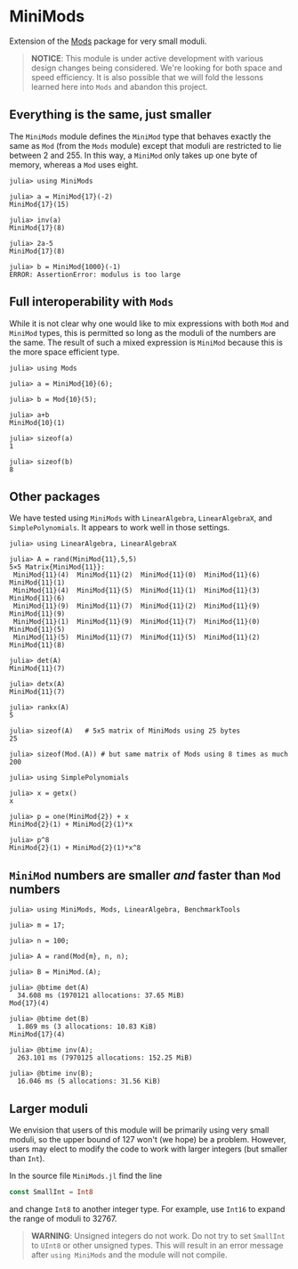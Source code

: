 # MiniMods
Extension of the [Mods](https://github.com/scheinerman/Mods.jl)  package for very small moduli.  

>  **NOTICE**: This module is under active development with various design changes 
being considered. We're looking for both space and speed efficiency. It is also possible
that we will fold the lessons learned here into `Mods` and abandon this project. 

## Everything is the same, just smaller

The `MiniMods` module defines the `MiniMod` type that behaves
exactly the same as `Mod` (from the `Mods` module) except that 
moduli are restricted to lie between 2 and 255. In this way, a
`MiniMod` only takes up one byte of memory, whereas a `Mod` uses 
eight. 

```
julia> using MiniMods

julia> a = MiniMod{17}(-2)
MiniMod{17}(15)

julia> inv(a)
MiniMod{17}(8)

julia> 2a-5
MiniMod{17}(8)

julia> b = MiniMod{1000}(-1)
ERROR: AssertionError: modulus is too large
```

## Full interoperability with `Mods`

While it is not clear why one would like to mix expressions with both `Mod` and 
`MiniMod` types, this is permitted so long as the moduli of the numbers are the same. The result of such a mixed expression is `MiniMod` because this is the more 
space efficient type. 

```
julia> using Mods 

julia> a = MiniMod{10}(6);

julia> b = Mod{10}(5);

julia> a+b
MiniMod{10}(1)

julia> sizeof(a)
1

julia> sizeof(b)
8
```

## Other packages

We have tested using `MiniMods` with `LinearAlgebra`, `LinearAlgebraX`, and `SimplePolynomials`. It appears to work well in those settings.

```
julia> using LinearAlgebra, LinearAlgebraX

julia> A = rand(MiniMod{11},5,5)
5×5 Matrix{MiniMod{11}}:
 MiniMod{11}(4)  MiniMod{11}(2)  MiniMod{11}(0)  MiniMod{11}(6)  MiniMod{11}(1)
 MiniMod{11}(4)  MiniMod{11}(5)  MiniMod{11}(1)  MiniMod{11}(3)  MiniMod{11}(6)
 MiniMod{11}(9)  MiniMod{11}(7)  MiniMod{11}(2)  MiniMod{11}(9)  MiniMod{11}(9)
 MiniMod{11}(1)  MiniMod{11}(9)  MiniMod{11}(7)  MiniMod{11}(0)  MiniMod{11}(5)
 MiniMod{11}(5)  MiniMod{11}(7)  MiniMod{11}(5)  MiniMod{11}(2)  MiniMod{11}(8)

julia> det(A)
MiniMod{11}(7)

julia> detx(A)
MiniMod{11}(7)

julia> rankx(A)
5

julia> sizeof(A)   # 5x5 matrix of MiniMods using 25 bytes
25

julia> sizeof(Mod.(A)) # but same matrix of Mods using 8 times as much
200

julia> using SimplePolynomials

julia> x = getx()
x

julia> p = one(MiniMod{2}) + x
MiniMod{2}(1) + MiniMod{2}(1)*x

julia> p^8
MiniMod{2}(1) + MiniMod{2}(1)*x^8
```

## `MiniMod` numbers are smaller *and* faster than `Mod` numbers

```
julia> using MiniMods, Mods, LinearAlgebra, BenchmarkTools

julia> m = 17;

julia> n = 100;

julia> A = rand(Mod{m}, n, n);

julia> B = MiniMod.(A);

julia> @btime det(A)
  34.608 ms (1970121 allocations: 37.65 MiB)
Mod{17}(4)

julia> @btime det(B)
  1.869 ms (3 allocations: 10.83 KiB)
MiniMod{17}(4)

julia> @btime inv(A);
  263.101 ms (7970125 allocations: 152.25 MiB)

julia> @btime inv(B);
  16.046 ms (5 allocations: 31.56 KiB)
```


## Larger moduli

We envision that users of this module will be primarily using very small 
moduli, so the upper bound of 127 won't (we hope) be a problem. However,
users may elect to modify the code to work with larger integers (but smaller
than `Int`). 

In the source file `MiniMods.jl` find the line
```julia
const SmallInt = Int8
```
and change `Int8` to another integer type. For example, use `Int16` to expand
the range of moduli to 32767.

> **WARNING**: Unsigned integers do not work. Do not try to set `SmallInt` to `UInt8` or other unsigned types. This will result in an error message after
`using MiniMods` and the module will not compile.

